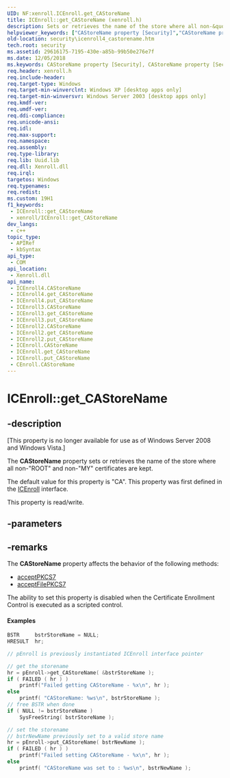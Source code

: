 ```yaml
---
UID: NF:xenroll.ICEnroll.get_CAStoreName
title: ICEnroll::get_CAStoreName (xenroll.h)
description: Sets or retrieves the name of the store where all non-&quot;ROOT&quot; and non-&quot;MY&quot; certificates are kept.
helpviewer_keywords: ["CAStoreName property [Security]","CAStoreName property [Security]","CEnroll object","CAStoreName property [Security]","ICEnroll interface","CAStoreName property [Security]","ICEnroll2 interface","CAStoreName property [Security]","ICEnroll3 interface","CAStoreName property [Security]","ICEnroll4 interface","CEnroll object [Security]","CAStoreName property","ICEnroll interface [Security]","CAStoreName property","ICEnroll.CAStoreName","ICEnroll.get_CAStoreName","ICEnroll2 interface [Security]","CAStoreName property","ICEnroll2.CAStoreName","ICEnroll2::get_CAStoreName","ICEnroll2::put_CAStoreName","ICEnroll3 interface [Security]","CAStoreName property","ICEnroll3.CAStoreName","ICEnroll3::get_CAStoreName","ICEnroll3::put_CAStoreName","ICEnroll4 interface [Security]","CAStoreName property","ICEnroll4.CAStoreName","ICEnroll4::CAStoreName","ICEnroll4::get_CAStoreName","ICEnroll4::put_CAStoreName","ICEnroll::get_CAStoreName","ICEnroll::put_CAStoreName","get_CAStoreName","security.icenroll4_castorename","xenroll/ICEnroll2::CAStoreName","xenroll/ICEnroll2::get_CAStoreName","xenroll/ICEnroll2::put_CAStoreName","xenroll/ICEnroll3::CAStoreName","xenroll/ICEnroll3::get_CAStoreName","xenroll/ICEnroll3::put_CAStoreName","xenroll/ICEnroll4::CAStoreName","xenroll/ICEnroll4::get_CAStoreName","xenroll/ICEnroll4::put_CAStoreName","xenroll/ICEnroll::CAStoreName","xenroll/ICEnroll::get_CAStoreName","xenroll/ICEnroll::put_CAStoreName"]
old-location: security\icenroll4_castorename.htm
tech.root: security
ms.assetid: 29616175-7195-430e-a85b-99b50e276e7f
ms.date: 12/05/2018
ms.keywords: CAStoreName property [Security], CAStoreName property [Security],CEnroll object, CAStoreName property [Security],ICEnroll interface, CAStoreName property [Security],ICEnroll2 interface, CAStoreName property [Security],ICEnroll3 interface, CAStoreName property [Security],ICEnroll4 interface, CEnroll object [Security],CAStoreName property, ICEnroll interface [Security],CAStoreName property, ICEnroll.CAStoreName, ICEnroll.get_CAStoreName, ICEnroll2 interface [Security],CAStoreName property, ICEnroll2.CAStoreName, ICEnroll2::get_CAStoreName, ICEnroll2::put_CAStoreName, ICEnroll3 interface [Security],CAStoreName property, ICEnroll3.CAStoreName, ICEnroll3::get_CAStoreName, ICEnroll3::put_CAStoreName, ICEnroll4 interface [Security],CAStoreName property, ICEnroll4.CAStoreName, ICEnroll4::CAStoreName, ICEnroll4::get_CAStoreName, ICEnroll4::put_CAStoreName, ICEnroll::get_CAStoreName, ICEnroll::put_CAStoreName, get_CAStoreName, security.icenroll4_castorename, xenroll/ICEnroll2::CAStoreName, xenroll/ICEnroll2::get_CAStoreName, xenroll/ICEnroll2::put_CAStoreName, xenroll/ICEnroll3::CAStoreName, xenroll/ICEnroll3::get_CAStoreName, xenroll/ICEnroll3::put_CAStoreName, xenroll/ICEnroll4::CAStoreName, xenroll/ICEnroll4::get_CAStoreName, xenroll/ICEnroll4::put_CAStoreName, xenroll/ICEnroll::CAStoreName, xenroll/ICEnroll::get_CAStoreName, xenroll/ICEnroll::put_CAStoreName
req.header: xenroll.h
req.include-header: 
req.target-type: Windows
req.target-min-winverclnt: Windows XP [desktop apps only]
req.target-min-winversvr: Windows Server 2003 [desktop apps only]
req.kmdf-ver: 
req.umdf-ver: 
req.ddi-compliance: 
req.unicode-ansi: 
req.idl: 
req.max-support: 
req.namespace: 
req.assembly: 
req.type-library: 
req.lib: Uuid.lib
req.dll: Xenroll.dll
req.irql: 
targetos: Windows
req.typenames: 
req.redist: 
ms.custom: 19H1
f1_keywords:
 - ICEnroll::get_CAStoreName
 - xenroll/ICEnroll::get_CAStoreName
dev_langs:
 - c++
topic_type:
 - APIRef
 - kbSyntax
api_type:
 - COM
api_location:
 - Xenroll.dll
api_name:
 - ICEnroll4.CAStoreName
 - ICEnroll4.get_CAStoreName
 - ICEnroll4.put_CAStoreName
 - ICEnroll3.CAStoreName
 - ICEnroll3.get_CAStoreName
 - ICEnroll3.put_CAStoreName
 - ICEnroll2.CAStoreName
 - ICEnroll2.get_CAStoreName
 - ICEnroll2.put_CAStoreName
 - ICEnroll.CAStoreName
 - ICEnroll.get_CAStoreName
 - ICEnroll.put_CAStoreName
 - CEnroll.CAStoreName
---
```


# ICEnroll::get_CAStoreName


## -description

<p class="CCE_Message">[This property is no longer available for use as of Windows Server 2008 and Windows Vista.]

The <b>CAStoreName</b> property sets or retrieves the name of the store where all non-"ROOT" and non-"MY" certificates are kept.

The default value for this property is "CA". This property was first defined in the <a href="https://docs.microsoft.com/windows/desktop/api/xenroll/nn-xenroll-icenroll">ICEnroll</a> interface.

This property is read/write.

## -parameters

## -remarks

The <b>CAStoreName</b> property affects the behavior of the following methods:

<ul>
<li>
<a href="https://docs.microsoft.com/windows/desktop/api/xenroll/nf-xenroll-icenroll-acceptpkcs7">acceptPKCS7</a>
</li>
<li>
<a href="https://docs.microsoft.com/windows/desktop/api/xenroll/nf-xenroll-icenroll-acceptfilepkcs7">acceptFilePKCS7</a>
</li>
</ul>


The ability to set this property is disabled when  the Certificate Enrollment Control is executed as a scripted control.


#### Examples


```cpp
BSTR     bstrStoreName = NULL;
HRESULT  hr;

// pEnroll is previously instantiated ICEnroll interface pointer

// get the storename
hr = pEnroll->get_CAStoreName( &bstrStoreName );
if ( FAILED ( hr ) )
    printf("Failed getting CAStoreName - %x\n", hr );
else
    printf( "CAStoreName: %ws\n", bstrStoreName );
// free BSTR when done
if ( NULL != bstrStoreName )
    SysFreeString( bstrStoreName );

// set the storename
// bstrNewName previously set to a valid store name
hr = pEnroll->put_CAStoreName( bstrNewName );
if ( FAILED ( hr ) )
    printf("Failed setting CAStoreName - %x\n", hr );
else
    printf( "CAStoreName was set to : %ws\n", bstrNewName );
```

